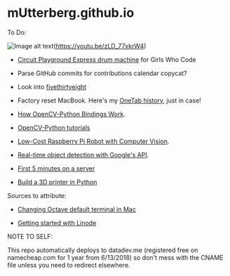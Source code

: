 # mUtterberg.github.io

To Do:

![Image alt text](https://i.ytimg.com/vi/zLD_77xkrW4/maxresdefault.jpg)(https://youtu.be/zLD_77xkrW4)

* [Circuit Playground Express drum machine](https://learn.adafruit.com/adafruit-circuit-playground-express/playground-drum-machine) for Girls Who Code

* Parse GitHub commits for contributions calendar copycat?

* Look into [fivethirtyeight](https://github.com/fivethirtyeight/data)

* Factory reset MacBook. Here's my [OneTab history](https://www.one-tab.com/page/zLlWN5VfSNqkzSf5fE2-rw), just in case!

* [How OpenCV-Python Bindings Work](https://docs.opencv.org/master/da/d49/tutorial_py_bindings_basics.html).

* [OpenCV-Python tutorials](https://opencvpython.blogspot.com)

* [Low-Cost Raspberry Pi Robot with Computer Vision](https://jeremykarnowski.wordpress.com/2015/08/26/low-cost-raspberry-pi-robot-with-computer-vision).

* [Real-time object detection with Google's API](https://towardsdatascience.com/real-time-object-detection-api-using-tensorflow-and-opencv-47b505d745c4).

* [First 5 minutes on a server](https://plusbryan.com/my-first-5-minutes-on-a-server-or-essential-security-for-linux-servers)

* [Build a 3D printer in Python](https://medium.freecodecamp.org/how-to-build-a-3-d-printer-using-cnc-controller-in-python-bd3cd5e28516)

Sources to attribute:

* [Changing Octave default terminal in Mac](https://codingnightly.wordpress.com/2015/02/18/change-octave-default-terminal-in-mac/)

* [Getting started with Linode](https://www.linode.com/docs/getting-started/#connect-to-your-linode-via-ssh)

NOTE TO SELF:

This repo automatically deploys to datadev.me (registered free on namecheap.com for 1 year from 6/13/2018) so
don't mess with the CNAME file unless you need to redirect elsewhere.
